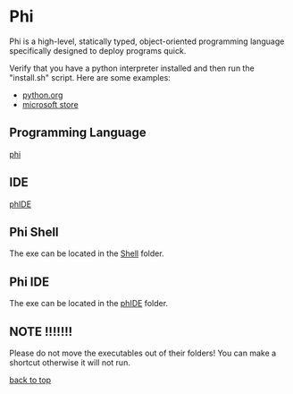 # Phi

Phi is a high-level, statically typed, object-oriented programming language specifically designed to deploy programs quick.

Verify that you have a python interpreter installed and then run the "install.sh" script.
Here are some examples:

- [python.org](https://www.python.org/)
- [microsoft store](https://apps.microsoft.com/detail/9NRWMJP3717K?hl=en-za&gl=ZA)

## Programming Language

[phi](ProgrammingLanguage.MD)

## IDE

[phIDE](phIDE.md)

## Phi Shell

The exe can be located in the [Shell](Shell) folder.

## Phi IDE

The exe can be located in the [phIDE](phIDE) folder.

## NOTE !!!!!!!

Please do not move the executables out of their folders! You can make a shortcut otherwise it will not run.

[back to top](README.md)